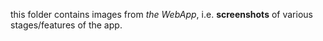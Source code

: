 this folder contains images from *the WebApp*, i.e. **screenshots** of various stages/features of the app.
